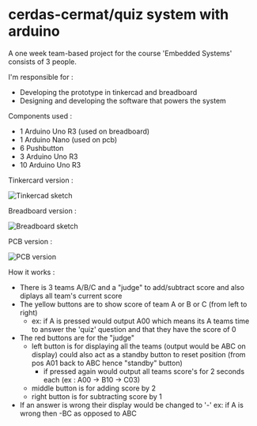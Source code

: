 # cerdas-cermat/quiz system with arduino

A one week team-based project for the course 'Embedded Systems' consists of 3 people. 

I'm responsible for :
- Developing the prototype in tinkercad and breadboard
- Designing and developing the software that powers the system

Components used :

- 1 Arduino Uno R3 (used on breadboard)
- 1 Arduino Nano (used on pcb)
- 6 Pushbutton
- 3 Arduino Uno R3
- 10 Arduino Uno R3

Tinkercard version :

![Tinkercad sketch](https://github.com/rrab-0/cerdas-cermat-quiz-system/blob/master/img-for-readme/tinkercad-cerdas-cermat-embed.png)

Breadboard version :

![Breadboard sketch](https://github.com/rrab-0/cerdas-cermat-quiz-system/blob/master/img-for-readme/breadboard-sketch.jpeg)

PCB version :

![PCB version](https://github.com/rrab-0/cerdas-cermat-quiz-system/blob/master/img-for-readme/pcb-ver.jpeg)

How it works :

- There is 3 teams A/B/C and a "judge" to add/subtract score and also diplays all team's current score
- The yellow buttons are to show score of team A or B or C (from left to right)
  - ex: if A is pressed would output A00 which means its A teams time to answer the 'quiz' question and that they have the score of 0
- The red buttons are for the "judge"
  - left button is for displaying all the teams (output would be ABC on display) could also act as a standby button to reset position (from pos A01 back to ABC hence "standby" button)
    - if pressed again would output all teams score's for 2 seconds each (ex : A00 -> B10 -> C03)
  - middle button is for adding score by 2
  - right button is for subtracting score by 1
- If an answer is wrong their display would be changed to '-' ex: if A is wrong then -BC as opposed to ABC
